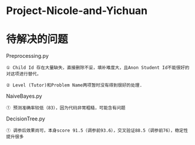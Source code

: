 # Project-Nicole-and-Yichuan
# 待解决的问题
Preprocessing.py

    ① Child Id 存在大量缺失，直接删除不妥，填补难度大，且Anon Student Id不能很好的对这项进行替代，

    ② Level (Tutor)和Problem Name两项暂时没有得到很好的处理.


NaiveBayes.py

    ① 预测准确率较低（83），因为代码非常粗糙，可能含有问题


DecisionTree.py

    ① 调参后效果尚可，本身score 91.5（调参前93.6），交叉验证88.5（调参前76），稳定性提升很多
